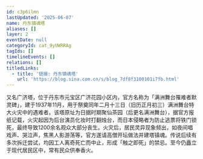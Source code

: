 ```yaml
---
id: c3p6ilmn
lastUpdated: '2025-06-07'
name: 丹东镇魂塔
aliases: []
layer: 2
eventDate: null
categoryId: cat_9yUWRRAg
tagIds: []
timelineEvents: []
relations: []
titledLinks:
  - title: '链接: 丹东镇魂塔'
    url: 'https://blog.sina.com.cn/s/blog_7df8f3100101i7fb.html'
---
```

又名广济塔，位于丹东市元宝区广济花园小区内，官方名称为「满洲舞台罹难者默灵碑」，建于1937年11月，用于祭奠同年二月十三日（旧历正月初三）满洲舞台特大火灾中的遇难者。该塔原址为日据时期聚仙茶园（后更名满洲舞台），据官方报纸记载，火灾起因为后台演员化妆时打翻烛台，而日本侵略者为防止逃票将铁门锁死，最终导致1200余名观众大部分丧生。火灾后，居民灵异现象频出，如夜间唱戏声、哭泣声，焦黑人影游荡等，官方遂请高僧开坛做法并建塔镇魂。传说后续有多次拆迁尝试，均因工人离奇死亡而中止，形成「触之即死」的禁忌。至今仍矗立于现代居民区中，常有民众供奉香火。
